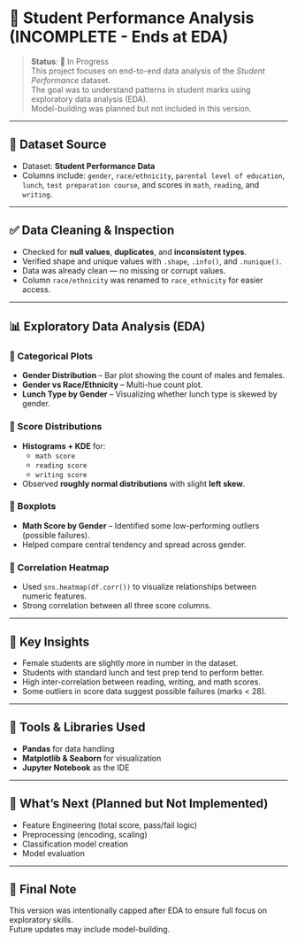 # 🚧 Student Performance Analysis (INCOMPLETE - Ends at EDA)

> **Status**: 🔧 In Progress  
> This project focuses on end-to-end data analysis of the *Student Performance* dataset.  
> The goal was to understand patterns in student marks using exploratory data analysis (EDA).  
> Model-building was planned but not included in this version.

---

## 📂 Dataset Source

- Dataset: **Student Performance Data**  
- Columns include: `gender`, `race/ethnicity`, `parental level of education`, `lunch`, `test preparation course`, and scores in `math`, `reading`, and `writing`.

---

## ✅ Data Cleaning & Inspection

- Checked for **null values**, **duplicates**, and **inconsistent types**.
- Verified shape and unique values with `.shape`, `.info()`, and `.nunique()`.
- Data was already clean — no missing or corrupt values.
- Column `race/ethnicity` was renamed to `race_ethnicity` for easier access.

---

## 📊 Exploratory Data Analysis (EDA)

### 🔹 Categorical Plots
- **Gender Distribution** – Bar plot showing the count of males and females.
- **Gender vs Race/Ethnicity** – Multi-hue count plot.
- **Lunch Type by Gender** – Visualizing whether lunch type is skewed by gender.

### 🔹 Score Distributions
- **Histograms + KDE** for:
  - `math score`
  - `reading score`
  - `writing score`
- Observed **roughly normal distributions** with slight **left skew**.

### 🔹 Boxplots
- **Math Score by Gender** – Identified some low-performing outliers (possible failures).
- Helped compare central tendency and spread across gender.

### 🔹 Correlation Heatmap
- Used `sns.heatmap(df.corr())` to visualize relationships between numeric features.
- Strong correlation between all three score columns.

---

## 🧠 Key Insights
- Female students are slightly more in number in the dataset.
- Students with standard lunch and test prep tend to perform better.
- High inter-correlation between reading, writing, and math scores.
- Some outliers in score data suggest possible failures (marks < 28).

---

## 🧰 Tools & Libraries Used

- **Pandas** for data handling  
- **Matplotlib & Seaborn** for visualization  
- **Jupyter Notebook** as the IDE  

---

## 🚧 What’s Next (Planned but Not Implemented)

- Feature Engineering (total score, pass/fail logic)
- Preprocessing (encoding, scaling)
- Classification model creation
- Model evaluation

---

## 📌 Final Note

This version was intentionally capped after EDA to ensure full focus on exploratory skills.  
Future updates may include model-building.

